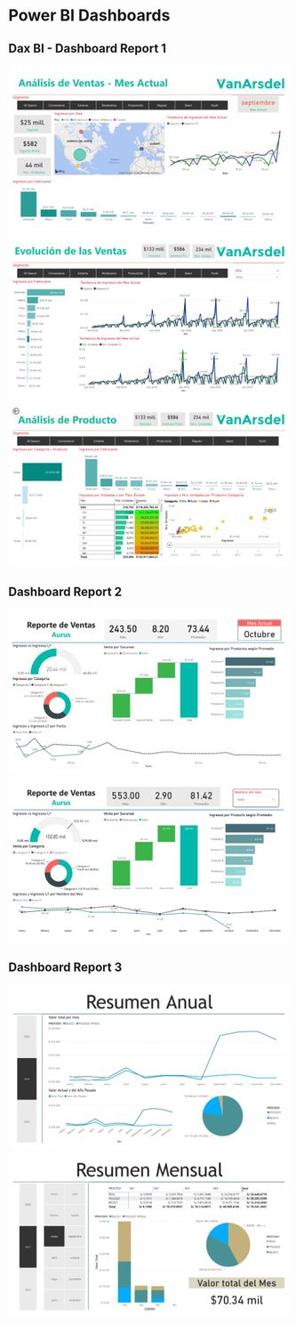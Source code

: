 # Power BI Dashboards

## Dax BI - Dashboard Report 1

![](DAX_BI_Final_Report_1.png "1")
![](DAX_BI_Final_Report_2.png "2")
![](DAX_BI_Final_Report_3.png "2")

## Dashboard Report 2

![](Final_Report_1_1.png "1")
![](Final_Report_1_2.png "2")

## Dashboard Report 3

![](Prueba_Bautista_BI_1.png "1")
![](Prueba_Bautista_BI_2.png "2")